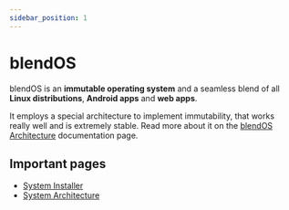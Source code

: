 ```yaml
---
sidebar_position: 1
---
```


# blendOS 

blendOS is an **immutable operating system** and a seamless blend of all **Linux distributions**, **Android apps** and **web apps**.

It employs a special architecture to implement immutability, that works really well and is extremely stable. Read more about it on the [blendOS Architecture](/docs/system/architecture.md) documentation page.

## Important pages

* [System Installer](/docs/system/blend_inst)
* [System Architecture](/docs/system/architecture)
